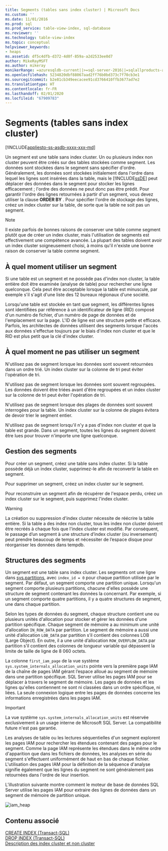 ```yaml
---
title: Segments (tables sans index cluster) | Microsoft Docs
ms.custom: ''
ms.date: 11/01/2016
ms.prod: sql
ms.prod_service: table-view-index, sql-database
ms.reviewer: ''
ms.technology: table-view-index
ms.topic: conceptual
helpviewer_keywords:
- heaps
ms.assetid: df5c4dfb-d372-4d0f-859a-a2d2533ee0d7
author: MikeRayMSFT
ms.author: mikeray
monikerRange: =azuresqldb-current||>=sql-server-2016||=sqlallproducts-allversions||>=sql-server-linux-2017||=azuresqldb-mi-current
ms.openlocfilehash: 5234820dbf88067aad2ff76b0bd373c7f70cb3e1
ms.sourcegitcommit: b2e81cb349eecacee91cd3766410ffb3677ad7e2
ms.translationtype: HT
ms.contentlocale: fr-FR
ms.lasthandoff: 02/01/2020
ms.locfileid: "67909783"
---
```

# <a name="heaps-tables-without-clustered-indexes"></a>Segments (tables sans index cluster)
[!INCLUDE[appliesto-ss-asdb-xxxx-xxx-md](../../includes/appliesto-ss-asdb-xxxx-xxx-md.md)]

  Un segment est une table sans index cluster. Un ou plusieurs index non cluster peuvent être créés sur des tables stockées comme segment. Les données sont stockées dans le segment sans spécifier d'ordre. Généralement, les données sont stockées initialement dans l'ordre dans lequel les lignes sont insérées dans la table, mais le [!INCLUDE[ssDE](../../includes/ssde-md.md)] peut déplacer des données dans le segment pour stocker les lignes efficacement ; l'ordre des données ne peut donc pas être prédit. Pour garantir l'ordre des lignes retournées à partir d'un segment, vous devez utiliser la clause **ORDER BY** . Pour spécifier l'ordre de stockage des lignes, créez un index cluster sur la table, de sorte que la table ne soit pas un segment.  
  
> [!NOTE]  
>  Il existe parfois de bonnes raisons de conserver une table comme segment plutôt que de créer un index cluster, mais l'utilisation de segments est effectivement une compétence avancée. La plupart des tables doivent avoir un index cluster soigneusement choisi, à moins qu'il n'existe une bonne raison de conserver la table comme segment.  
  
## <a name="when-to-use-a-heap"></a>À quel moment utiliser un segment  
 Si une table est un segment et ne possède pas d'index non cluster, la table entière doit être examinée (analyse de table) pour rechercher une ligne quelconque. Cela peut être acceptable lorsque la table est minuscule, par exemple s'il s'agit d'une liste des 12 bureaux régionaux d'une société.  
  
 Lorsqu'une table est stockée en tant que segment, les différentes lignes sont identifiées par référence à un identificateur de ligne (RID) composé d'un numéro de fichier, d'un numéro de page de données et de l'emplacement sur la page. L'ID de ligne est une structure petite et efficace. Parfois, les architectes de données utilisent des segments lorsque l'accès aux données s'effectue toujours par le biais d'index non cluster et que le RID est plus petit que la clé d'index cluster.  
  
## <a name="when-not-to-use-a-heap"></a>À quel moment ne pas utiliser un segment  
 N'utilisez pas de segment lorsque les données sont souvent retournées dans un ordre trié. Un index cluster sur la colonne de tri peut éviter l'opération de tri.  
  
 N'utilisez pas de segment lorsque les données sont souvent regroupées. Les données doivent être triées avant d'être regroupées et un index cluster sur la colonne de tri peut éviter l'opération de tri.  
  
 N'utilisez pas de segment lorsque des plages de données sont souvent interrogées pour la table.  Un index cluster sur la colonne de plages évitera de devoir trier le segment entier.  
  
 N'utilisez pas de segment lorsqu'il n'y a pas d'index non cluster et que la table est grande. Dans un segment, toutes les lignes du segment doivent être lues pour trouver n'importe une ligne quelconque.  
  
## <a name="managing-heaps"></a>Gestion des segments  
 Pour créer un segment, créez une table sans index cluster. Si la table possède déjà un index cluster, supprimez-le afin de reconvertir la table en segment.  
  
 Pour supprimer un segment, créez un index cluster sur le segment.  
  
 Pour reconstruire un segment afin de récupérer de l'espace perdu, créez un index cluster sur le segment, puis supprimez l'index cluster.  
  
> [!WARNING]  
>  La création ou suppression d'index cluster nécessite de réécrire la table entière. Si la table a des index non cluster, tous les index non cluster doivent être recréés à chaque fois que l'index cluster est modifié. Par conséquent, le passage d’un segment à une structure d’index cluster (ou inversement) peut prendre beaucoup de temps et nécessiter de l’espace disque pour réorganiser les données dans tempdb.  

## <a name="heap-structures"></a>Structures des segments


Un segment est une table sans index cluster. Les segments ont une ligne dans [sys.partitions](../../relational-databases/system-catalog-views/sys-partitions-transact-sql.md), avec `index_id = 0` pour chaque partition utilisée par le segment. Par défaut, un segment comporte une partition unique. Lorsqu'un segment comporte plusieurs partitions, chacune d'elles possède une structure de segment contenant les données la concernant. Par exemple, si un segment comporte quatre partitions, il y a quatre structures de segment, une dans chaque partition.

Selon les types de données du segment, chaque structure contient une ou plusieurs unités d'allocation pour stocker et gérer les données d'une partition spécifique. Chaque segment de mémoire a au minimum une unité d’allocation `IN_ROW_DATA` par partition. Le segment de mémoire a aussi une unité d’allocation `LOB_DATA` par partition s’il contient des colonnes LOB (Large Object). En outre, il a une unité d’allocation `ROW_OVERFLOW_DATA` par partition s’il contient des colonnes de longueur variable qui dépassent la limite de taille de ligne de 8 060 octets.

La colonne `first_iam_page` de la vue système `sys.system_internals_allocation_units` pointe vers la première page IAM de la chaîne de pages IAM gérant l’espace alloué au segment de mémoire dans une partition spécifique. SQL Server utilise les pages IAM pour se déplacer à travers le segment de mémoire. Les pages de données et les lignes qu'elles contiennent ne sont ni classées dans un ordre spécifique, ni liées. La seule connexion logique entre les pages de données concerne les informations enregistrées dans les pages IAM.

> [!IMPORTANT]  
> La vue système `sys.system_internals_allocation_units` est réservée exclusivement à un usage interne de Microsoft SQL Server. La compatibilité future n'est pas garantie.
 
Les analyses de table ou les lectures séquentielles d'un segment explorent les pages IAM pour rechercher les étendues contenant des pages pour le segment. Comme la page IAM représente les étendues dans le même ordre d'apparition que dans les fichiers de données, les analyses en série du segment s'effectuent uniformément de haut en bas de chaque fichier. L'utilisation des pages IAM pour la définition de la séquence d'analyse signifie également que les lignes du segment ne sont généralement pas retournées dans l'ordre de leur insertion.

L’illustration suivante montre comment le moteur de base de données SQL Server utilise les pages IAM pour extraire des lignes de données dans un segment de mémoire de partition unique. 

![iam_heap](../../relational-databases/indexes/media/iam-heap.gif)

  
## <a name="related-content"></a>Contenu associé  
[CREATE INDEX &#40;Transact-SQL&#41;](../../t-sql/statements/create-index-transact-sql.md)     
[DROP INDEX &#40;Transact-SQL&#41;](../../t-sql/statements/drop-index-transact-sql.md)     
[Description des index cluster et non cluster](../../relational-databases/indexes/clustered-and-nonclustered-indexes-described.md)     
  
  
